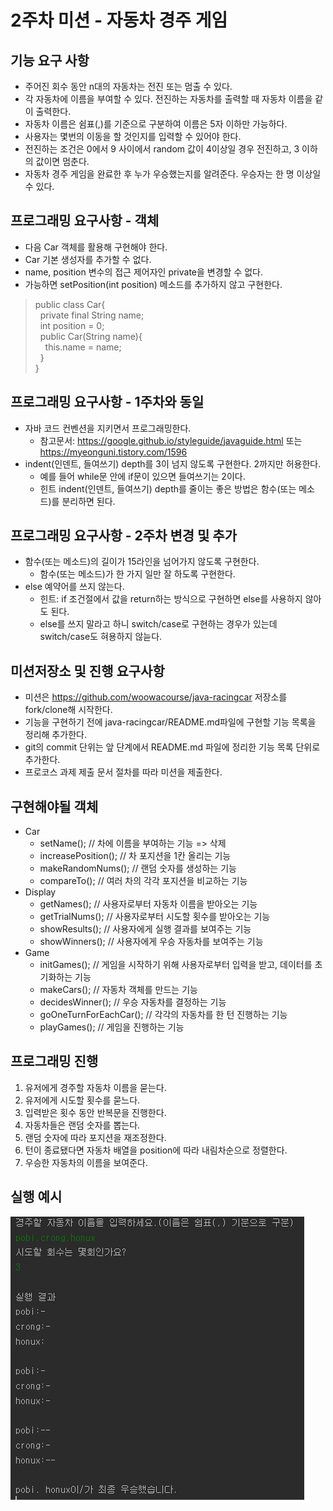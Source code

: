 # 2주차 미션 - 자동차 경주 게임

## 기능 요구 사항
- 주어진 회수 동안 n대의 자동차는 전진 또는 멈출 수 있다.
- 각 자동차에 이름을 부여할 수 있다. 전진하는 자동차를 출력할 때 자동차 이름을 같이 출력한다.
- 자동차 이름은 쉼표(,)를 기준으로 구분하여 이름은 5자 이하만 가능하다.
- 사용자는 몇번의 이동을 할 것인지를 입력할 수 있어야 한다.
- 전진하는 조건은 0에서 9 사이에서 random 값이 4이상일 경우 전진하고, 3 이하의 값이면 멈춘다.
- 자동차 경주 게임을 완료한 후 누가 우승했는지를 알려준다. 우승자는 한 명 이상일 수 있다. 

## 프로그래밍 요구사항 - 객체

- 다음 Car 객체를 활용해 구현해야 한다.
- Car 기본 생성자를 추가할 수 없다.
- name, position 변수의 접근 제어자인 private을 변경할 수 없다.
- 가능하면 setPosition(int position) 메소드를 추가하지 않고 구현한다.

> public class Car{  
&nbsp;&nbsp;private final String name;  
&nbsp;&nbsp;int position = 0;  
&nbsp;&nbsp;public Car(String name){  
&nbsp;&nbsp;&nbsp;&nbsp;this.name = name;  
&nbsp;&nbsp;}  
}

## 프로그래밍 요구사항 - 1주차와 동일
- 자바 코드 컨벤션을 지키면서 프로그래밍한다.
  - 참고문서: <https://google.github.io/styleguide/javaguide.html> 또는 <https://myeonguni.tistory.com/1596>
- indent(인덴트, 들여쓰기) depth를 3이 넘지 않도록 구현한다. 2까지만 허용한다. 
  - 예를 들어 while문 안에 if문이 있으면 들여쓰기는 2이다.
  - 힌트 indent(인덴트, 들여쓰기) depth를 줄이는 좋은 방법은 함수(또는 메소드)를 분리하면 된다.

## 프로그래밍 요구사항 - 2주차 변경 및 추가
- 함수(또는 메소드)의 길이가 15라인을 넘어가지 않도록 구현한다.
  - 함수(또는 메소드)가 한 가지 일만 잘 하도록 구현한다.
- else 예약어를 쓰지 않는다.
  - 힌트: if 조건절에서 값을 return하는 방식으로 구현하면 else를 사용하지 않아도 된다.
  - else를 쓰지 말라고 하니 switch/case로 구현하는 경우가 있는데 switch/case도 혀용하지 않늗다.

## 미션저장소 및 진행 요구사항
- 미션은 <https://github.com/woowacourse/java-racingcar> 저장소를 fork/clone해 시작한다.
- 기능을 구현하기 전에 java-racingcar/README.md파일에 구현할 기능 목록을 정리해 추가한다.
- git의 commit 단위는 앞 단계에서 README.md 파일에 정리한 기능 목록 단위로 추가한다.
- 프로코스 과제 제출 문서 절차를 따라 미션을 제출한다.

## 구현해야될 객체
- Car  
  - setName(); // 차에 이름을 부여하는 기능 => 삭제
  - increasePosition(); // 차 포지션을 1칸 올리는 기능
  - makeRandomNums(); // 랜덤 숫자를 생성하는 기능
  - compareTo(); // 여러 차의 각각 포지션을 비교하는 기능
- Display  
  - getNames(); // 사용자로부터 자동차 이름을 받아오는 기능
  - getTrialNums(); // 사용자로부터 시도할 횟수를 받아오는 기능
  - showResults(); // 사용자에게 실행 결과를 보여주는 기능
  - showWinners(); // 사용자에게 우승 자동차를 보여주는 기능
- Game  
  - initGames(); // 게임을 시작하기 위해 사용자로부터 입력을 받고, 데이터를 초기화하는 기능
  - makeCars(); // 자동차 객체를 만드는 기능
  - decidesWinner(); // 우승 자동차를 결정하는 기능
  - goOneTurnForEachCar(); // 각각의 자동차를 한 턴 진행하는 기능
  - playGames(); // 게임을 진행하는 기능

## 프로그래밍 진행
1. 유저에게 경주할 자동차 이름을 묻는다.
2. 유저에게 시도할 횟수를 묻느다.
3. 입력받은 횟수 동안 반복문을 진행한다.
4. 자동차들은 랜덤 숫자를 뽑는다.
5. 랜덤 숫자에 따라 포지션을 재조정한다.
6. 턴이 종료됐다면 자동차 배열을 position에 따라 내림차순으로 정렬한다.
7. 우승한 자동차의 이름을 보여준다.

## 실행 예시
![예시](./example.png)